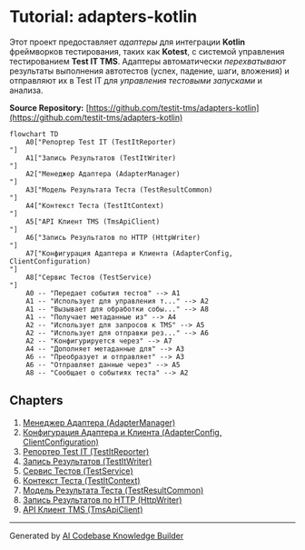 # Tutorial: adapters-kotlin

Этот проект предоставляет *адаптеры* для интеграции **Kotlin** фреймворков тестирования, таких как **Kotest**, с системой управления тестированием **Test IT TMS**.
Адаптеры автоматически *перехватывают* результаты выполнения автотестов (успех, падение, шаги, вложения) и отправляют их в Test IT для *управления тестовыми запусками* и анализа.


**Source Repository:** [https://github.com/testit-tms/adapters-kotlin](https://github.com/testit-tms/adapters-kotlin)

```mermaid
flowchart TD
    A0["Репортер Test IT (TestItReporter)
"]
    A1["Запись Результатов (TestItWriter)
"]
    A2["Менеджер Адаптера (AdapterManager)
"]
    A3["Модель Результата Теста (TestResultCommon)
"]
    A4["Контекст Теста (TestItContext)
"]
    A5["API Клиент TMS (TmsApiClient)
"]
    A6["Запись Результатов по HTTP (HttpWriter)
"]
    A7["Конфигурация Адаптера и Клиента (AdapterConfig, ClientConfiguration)
"]
    A8["Сервис Тестов (TestService)
"]
    A0 -- "Передает события тестов" --> A1
    A1 -- "Использует для управления т..." --> A2
    A1 -- "Вызывает для обработки собы..." --> A8
    A1 -- "Получает метаданные из" --> A4
    A2 -- "Использует для запросов к TMS" --> A5
    A2 -- "Использует для отправки рез..." --> A6
    A2 -- "Конфигурируется через" --> A7
    A4 -- "Дополняет метаданные для" --> A3
    A6 -- "Преобразует и отправляет" --> A3
    A6 -- "Отправляет данные через" --> A5
    A8 -- "Сообщает о событиях теста" --> A2
```

## Chapters

1. [Менеджер Адаптера (AdapterManager)
](01_менеджер_адаптера__adaptermanager__.md)
2. [Конфигурация Адаптера и Клиента (AdapterConfig, ClientConfiguration)
](02_конфигурация_адаптера_и_клиента__adapterconfig__clientconfiguration__.md)
3. [Репортер Test IT (TestItReporter)
](03_репортер_test_it__testitreporter__.md)
4. [Запись Результатов (TestItWriter)
](04_запись_результатов__testitwriter__.md)
5. [Сервис Тестов (TestService)
](05_сервис_тестов__testservice__.md)
6. [Контекст Теста (TestItContext)
](06_контекст_теста__testitcontext__.md)
7. [Модель Результата Теста (TestResultCommon)
](07_модель_результата_теста__testresultcommon__.md)
8. [Запись Результатов по HTTP (HttpWriter)
](08_запись_результатов_по_http__httpwriter__.md)
9. [API Клиент TMS (TmsApiClient)
](09_api_клиент_tms__tmsapiclient__.md)


---

Generated by [AI Codebase Knowledge Builder](https://github.com/The-Pocket/Tutorial-Codebase-Knowledge)